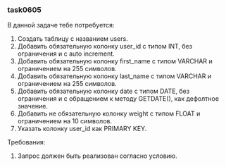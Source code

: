 
### task0605

В данной задаче тебе потребуется:
1. Создать таблицу с названием users.
2. Добавить обязательную колонку user_id с типом INT, без ограничения и с auto increment.
3. Добавить обязательную колонку first_name с типом VARCHAR и ограничением на 255 символов.
4. Добавить обязательную колонку last_name с типом VARCHAR и ограничением на 255 символов.
5. Добавить обязательную колонку date с типом DATE, без ограничения и с обращением к методу GETDATE(), как дефолтное значение.
6. Добавить не обязательную колонку weight с типом FLOAT и ограничением на 10 символов.
7. Указать колонку user_id как PRIMARY KEY.


Требования:
1.	Запрос должен быть реализован согласно условию.


